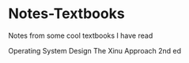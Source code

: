 # Notes-Textbooks
Notes from some cool textbooks I have read

Operating System Design The Xinu Approach 2nd ed
